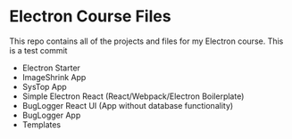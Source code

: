 # Electron Course Files

This repo contains all of the projects and files for my Electron course. This is a test commit

* Electron Starter
* ImageShrink App
* SysTop App
* Simple Electron React (React/Webpack/Electron Boilerplate)
* BugLogger React UI (App without database functionality)
* BugLogger App
* Templates
